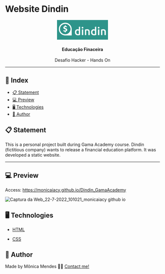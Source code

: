 # Website Dindin

<p align="center"><img alt="Dindin" height="64" src="./img/logo-readme.png"></p>

<h4 align="center">Educação Finaceira</h4>

  <p align="center">Desafio Hacker - Hands On  </p>


<hr>

## 📕 Index


* [📋 Statement](#📋-About)
* [:computer: Preview](#:computer:-Preview)
* [🖥 Technologies](#🖥-Technologies)
* [📝 Author](#📝-Author)


## 📋 Statement

<p align="left">   This is a personal project built during Gama Academy course. Dindin (fictitious company) wants to release a financial education platform. It was developed a static website. </p>

<hr>

## :computer: Preview

Access: https://monicaiacy.github.io/Dindin_GamaAcademy

![Captura da Web_22-7-2022_101021_monicaiacy github io](https://user-images.githubusercontent.com/73076957/180446093-b2263858-efb2-4245-859f-29fabd9d0f0f.jpeg)



## 🖥 Technologies

- <a href="https://www.w3schools.com/html/">HTML</a>

- <a href="https://www.w3schools.com/css/default.asp">CSS</a>


## 📝 Author

Made by Mônica Mendes 👋🏻 [Contact me!](https://www.linkedin.com/in/monicaiacy/)
